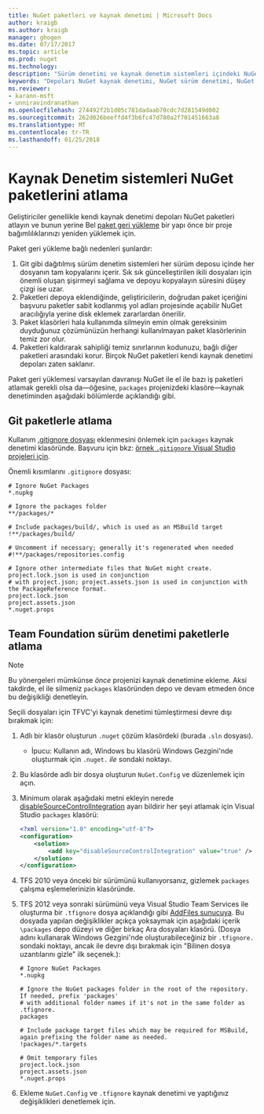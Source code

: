 ```yaml
---
title: NuGet paketleri ve kaynak denetimi | Microsoft Docs
author: kraigb
ms.author: kraigb
manager: ghogen
ms.date: 07/17/2017
ms.topic: article
ms.prod: nuget
ms.technology: 
description: "Sürüm denetimi ve kaynak denetim sistemleri içindeki NuGet paketleri kabul etme ve git ve TFVC'yi paketlerle atlayın durumları."
keywords: "Depoları NuGet kaynak denetimi, NuGet sürüm denetimi, NuGet ve git, NuGet ve TFS, NuGet ve TFVC'yi, atlama paketleri, kaynak denetimi depoları, sürüm denetimi"
ms.reviewer:
- karann-msft
- unniravindranathan
ms.openlocfilehash: 274492f2b1d05c781dadaab70cdc7d281549d002
ms.sourcegitcommit: 262d026beeffd4f3b6fc47d780a2f701451663a8
ms.translationtype: MT
ms.contentlocale: tr-TR
ms.lasthandoff: 01/25/2018
---
```

# <a name="omitting-nuget-packages-in-source-control-systems"></a>Kaynak Denetim sistemleri NuGet paketlerini atlama

Geliştiriciler genellikle kendi kaynak denetimi depoları NuGet paketleri atlayın ve bunun yerine Bel [paket geri yükleme](../consume-packages/package-restore.md) bir yapı önce bir proje bağımlılıklarınızı yeniden yüklemek için.

Paket geri yükleme bağlı nedenleri şunlardır:

1. Git gibi dağıtılmış sürüm denetim sistemleri her sürüm deposu içinde her dosyanın tam kopyalarını içerir. Sık sık güncelleştirilen ikili dosyaları için önemli oluşan şişirmeyi sağlama ve depoyu kopyalayın süresini düşey çizgi ise uzar.
1. Paketleri depoya eklendiğinde, geliştiricilerin, doğrudan paket içeriğini başvuru paketler sabit kodlanmış yol adları projesinde açabilir NuGet aracılığıyla yerine disk eklemek zararlardan önerilir.
1. Paket klasörleri hala kullanımda silmeyin emin olmak gereksinim duyduğunuz çözümünüzün herhangi kullanılmayan paket klasörlerinin temiz zor olur.
1. Paketleri kaldırarak sahipliği temiz sınırlarının kodunuzu, bağlı diğer paketleri arasındaki korur. Birçok NuGet paketleri kendi kaynak denetimi depoları zaten saklanır.

Paket geri yüklemesi varsayılan davranışı NuGet ile el ile bazı iş paketleri atlamak gerekli olsa da&mdash;öğesine, `packages` projenizdeki klasöre&mdash;kaynak denetiminden aşağıdaki bölümlerde açıklandığı gibi.

## <a name="omitting-packages-with-git"></a>Git paketlerle atlama

Kullanım [.gitignore dosyası](https://git-scm.com/docs/gitignore) eklenmesini önlemek için `packages` kaynak denetimi klasöründe. Başvuru için bkz: [örnek `.gitignore` Visual Studio projeleri için](https://github.com/github/gitignore/blob/master/VisualStudio.gitignore).

Önemli kısımlarını `.gitignore` dosyası:

```gitignore
# Ignore NuGet Packages
*.nupkg

# Ignore the packages folder
**/packages/*

# Include packages/build/, which is used as an MSBuild target
!**/packages/build/

# Uncomment if necessary; generally it's regenerated when needed
#!**/packages/repositories.config

# Ignore other intermediate files that NuGet might create. project.lock.json is used in conjunction
# with project.json; project.assets.json is used in conjunction with the PackageReference format.
project.lock.json
project.assets.json
*.nuget.props
```

## <a name="omitting-packages-with-team-foundation-version-control"></a>Team Foundation sürüm denetimi paketlerle atlama

> [!Note]
> Bu yönergeleri mümkünse *önce* projenizi kaynak denetimine ekleme. Aksi takdirde, el ile silmeniz `packages` klasöründen depo ve devam etmeden önce bu değişikliği denetleyin.

Seçili dosyaları için TFVC'yi kaynak denetimi tümleştirmesi devre dışı bırakmak için:

1. Adlı bir klasör oluşturun `.nuget` çözüm klasördeki (burada `.sln` dosyası).
    - İpucu: Kullanın adı, Windows bu klasörü Windows Gezgini'nde oluşturmak için `.nuget.` *ile* sondaki noktayı.

1. Bu klasörde adlı bir dosya oluşturun `NuGet.Config` ve düzenlemek için açın.

1. Minimum olarak aşağıdaki metni ekleyin nerede [disableSourceControlIntegration](../Schema/nuget-config-file.md#solution-section) ayarı bildirir her şeyi atlamak için Visual Studio `packages` klasörü:

   ```xml
   <?xml version="1.0" encoding="utf-8"?>
   <configuration>
       <solution>
           <add key="disableSourceControlIntegration" value="true" />
       </solution>
   </configuration>
   ```

1. TFS 2010 veya önceki bir sürümünü kullanıyorsanız, gizlemek `packages` çalışma eşlemelerinizin klasöründe.

1. TFS 2012 veya sonraki sürümünü veya Visual Studio Team Services ile oluşturma bir `.tfignore` dosya açıklandığı gibi [AddFiles sunucuya](https://www.visualstudio.com/en-us/docs/tfvc/add-files-server#tfignore). Bu dosyada yapılan değişiklikler açıkça yoksaymak için aşağıdaki içerik `\packages` depo düzeyi ve diğer birkaç Ara dosyaları klasörü. (Dosya adını kullanarak Windows Gezgini'nde oluşturabileceğiniz bir `.tfignore.` sondaki noktayı, ancak ile devre dışı bırakmak için "Bilinen dosya uzantılarını gizle" ilk seçenek.):

   ```cli
   # Ignore NuGet Packages
   *.nupkg

   # Ignore the NuGet packages folder in the root of the repository. If needed, prefix 'packages'
   # with additional folder names if it's not in the same folder as .tfignore.   
   packages

   # Include package target files which may be required for MSBuild, again prefixing the folder name as needed.
   !packages/*.targets

   # Omit temporary files
   project.lock.json
   project.assets.json
   *.nuget.props
   ```

1. Ekleme `NuGet.Config` ve `.tfignore` kaynak denetimi ve yaptığınız değişiklikleri denetlemek için.
